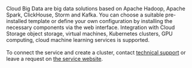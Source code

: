 Cloud Big Data are big data solutions based on Apache Hadoop, Apache Spark, ClickHouse, Storm and Kafka. You can choose a suitable pre-installed template or define your own configuration by installing the necessary components via the web interface. Integration with Cloud Storage object storage, virtual machines, Kubernetes clusters, GPU computing, cloud machine learning services is supported.<br><br><warn>To connect the service and create a cluster, contact [technical support](/ru/contacts) or leave a request on [the service website](https://cloud.vk.com/bigdata/).</warn>